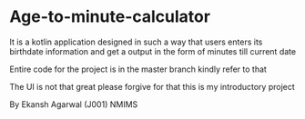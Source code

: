 # Age-to-minute-calculator
It is a kotlin application designed in such a way that users enters its birthdate information and get a output in the form of minutes till current date 

Entire code for the project is in the master branch kindly refer to that 

The UI is not that great please forgive for that this is my introductory project

By Ekansh Agarwal (J001)
NMIMS 
